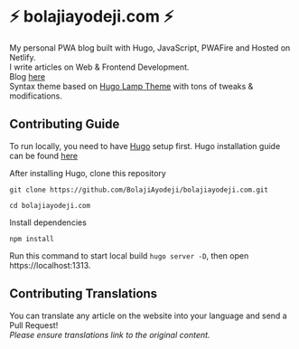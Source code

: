 # ⚡️ bolajiayodeji.com ⚡️

My personal PWA blog built with Hugo, JavaScript, PWAFire and Hosted on Netlify. <br>
I write articles on Web & Frontend Development. <br>
Blog [here](https://bolajiayodeji.com) <br>
Syntax theme based on [Hugo Lamp Theme](https://github.com/huyb1991/hugo-lamp) with tons of tweaks & modifications.


## Contributing Guide

To run locally, you need to have [Hugo](https://gohugo.io/) setup first. Hugo installation guide can be found [here](https://gohugo.io/getting-started/installing) <br>


After installing Hugo, clone this repository 
```
git clone https://github.com/BolajiAyodeji/bolajiayodeji.com.git
```
```
cd bolajiayodeji.com
```
Install dependencies
```
npm install
```

Run this command to start local build `hugo server -D`, then open https://localhost:1313.


## Contributing Translations

You can translate any article on the website into your language and send a Pull Request! <br>
*Please ensure translations link to the original content.* <br>
